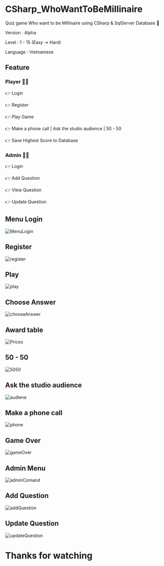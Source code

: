 # CSharp_WhoWantToBeMillinaire

Quiz game Who want to be Millinaire using CSharp & SqlServer Database :game_die:

Version : Alpha

Level : 1 - 15 (Easy -> Hard)

Language : Vietnamese

## Feature
 ### Player :pouting_man:
 :point_right: Login
 
 :point_right: Register
 
 :point_right: Play Game
 
 :point_right: Make a phone call | Ask the studio audience | 50 - 50
 
 :point_right: Save Highest Score to Database

 ### Admin :man_technologist:
 
 :point_right: Login
 
 :point_right: Add Question 
 
 :point_right: View Question
 
 :point_right: Update Question
 

## Menu Login

![MenuLogin](https://user-images.githubusercontent.com/71002261/147904914-e6072fa4-380e-4940-85c7-a138f52e7fc8.PNG)

## Register

![register](https://user-images.githubusercontent.com/71002261/147904967-ad9cf40b-b93b-40ef-b9cf-65f72145e1aa.PNG)

## Play 

![play](https://user-images.githubusercontent.com/71002261/147905419-644b46e6-3ef8-4028-b40a-bc20a68b227d.PNG)

## Choose Answer

![chooseAnswer](https://user-images.githubusercontent.com/71002261/147905431-9700fe18-5470-477a-a6f8-d216a6c40f8a.PNG)

## Award table

![Prices](https://user-images.githubusercontent.com/71002261/147905460-fa3a3456-e63b-41de-ad45-fd6c038eeba3.PNG)

## 50 - 50

![5050](https://user-images.githubusercontent.com/71002261/147905471-a0ec8167-5bc5-40cd-838c-c5746040dcef.PNG)

## Ask the studio audience

![audiene](https://user-images.githubusercontent.com/71002261/147905479-d0b0e597-5d82-40b2-a18f-9cd6e00272ed.PNG)

## Make a phone call

![phone](https://user-images.githubusercontent.com/71002261/147905500-b7616e1c-5731-4c80-ae84-fd310fdf50c9.PNG)

## Game Over

![gameOver](https://user-images.githubusercontent.com/71002261/147905605-cd052e9d-696f-4e4a-8ffb-ba690c3b77eb.PNG)


## Admin Menu

![adminComand](https://user-images.githubusercontent.com/71002261/147905553-f112a801-8b78-416b-8b94-9b296aa8d53b.PNG)

## Add Question

![addQuestion](https://user-images.githubusercontent.com/71002261/147905559-7a6bea53-8fd3-4ce6-a9f4-9300aa3d33d6.PNG)

## Update Question

![updateQuestion](https://user-images.githubusercontent.com/71002261/147905558-217cff5c-1cf5-462d-b7de-a9501b631f52.PNG)


# Thanks for watching

